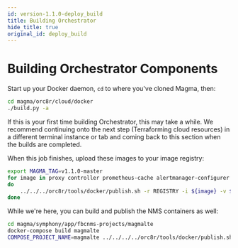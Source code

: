 ```yaml
---
id: version-1.1.0-deploy_build
title: Building Orchestrator
hide_title: true
original_id: deploy_build
---
```


# Building Orchestrator Components

Start up your Docker daemon, `cd` to where you've cloned Magma, then:

```bash
cd magma/orc8r/cloud/docker
./build.py -a
```

If this is your first time building Orchestrator, this may take a while. We
recommend continuing onto the next step (Terraforming cloud resources) in a
different terminal instance or tab and coming back to this section when the
builds are completed.

When this job finishes, upload these images to your image registry:

```bash
export MAGMA_TAG=v1.1.0-master
for image in proxy controller prometheus-cache alertmanager-configurer prometheus-configurer grafana
do
    ../../../orc8r/tools/docker/publish.sh -r REGISTRY -i ${image} -v ${MAGMA_TAG}
done
```

While we're here, you can build and publish the NMS containers as well:

```bash
cd magma/symphony/app/fbcnms-projects/magmalte
docker-compose build magmalte
COMPOSE_PROJECT_NAME=magmalte ../../../../orc8r/tools/docker/publish.sh -r REGISTRY -i magmalte -v ${MAGMA_TAG}
```
